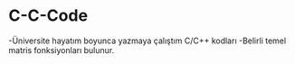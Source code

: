 # C-C-Code
-Üniversite hayatım boyunca yazmaya çalıştım C/C++ kodları
-Belirli temel matris fonksiyonları bulunur.

